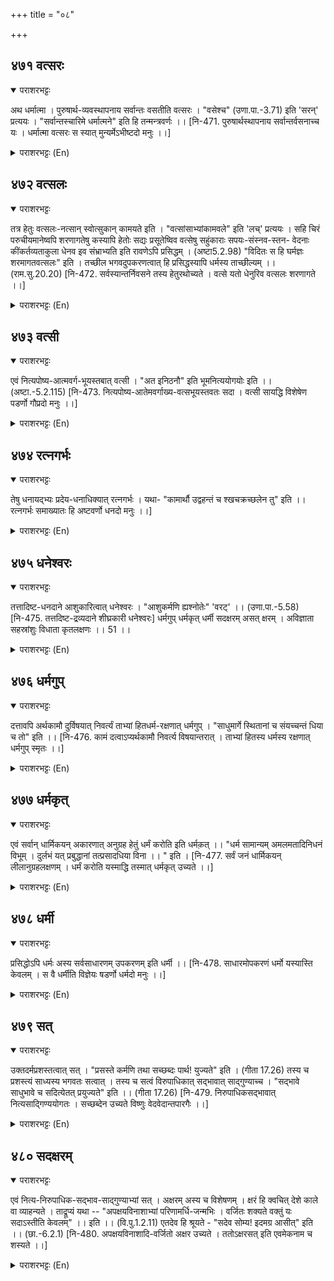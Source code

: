 +++
title = "०८"

+++

## ४७१  वत्सरः
<details open><summary>पराशरभट्टः</summary>

अथ धर्मात्मा । पुरुषार्थ-व्यवस्थापनाय सर्वान्तः वसतीति वत्सरः । "वसेश्च" (उणा.पा.-3.71) इति 'सरन्' प्रत्ययः । "सर्वान्तस्चारिमे धर्मात्मने" इति हि तन्मन्त्रवर्णः ।। [नि-471. पुरुषार्थस्थापनाय सर्वान्तर्वसनाच्च यः । धर्मात्मा वत्सरः स स्यात् मुन्यर्मेऽभीष्टदो मनुः ।।]
</details>

<details><summary>पराशरभट्टः (En)</summary>

He who lives within all beings. Next भगवान् is described as धर्मात्मते embodiment of Dharma. For bestowing fruits in a just way for the acts of all, He resides in all beings. "The affix 'chara' comes after the root 'vas' (to dwell). (vas+chara=vathsara).The words in His Manthra are : "Unto Him Who is the embodiment of Dharma and Who lives in all beings."
</details>

## ४७२  वत्सलः
<details open><summary>पराशरभट्टः</summary>

तत्र हेतुः वत्सलः-नत्सान् स्वोत्सुकान् कामयते इति । "वत्सांसाभ्यांकामवले" इति 'लच्' प्रत्ययः । सहि चिरं परुचीयमानेष्वपि शरणागतेषु कस्यापि हेतोः सद्यः प्रसूतेष्विव वत्सेषु सहुंकाराः सपयः-संस्नव-स्तन- वेदनाः कींकर्तव्यताकुला धेनव इव संभ्राभ्यति इति रावणेऽपि प्रसिद्धम् । (अष्टा5.2.98) "विदितः स हि घर्मज्ञः शरमागतवत्सलः" इति । तच्छील भगवदुपकरणत्वात् हि प्रसिद्धस्यापि धर्मस्य ताच्छील्यम् ।। (राम.सु.20.20) [नि-472. सर्वस्यान्तर्निवसने तस्य हेतुरथोच्यते । वत्से यतो धेनुरिव वत्सलः शरणागते ।।]
</details>

<details><summary>पराशरभट्टः (En)</summary>

The Affectionate. The cause for that quality is described by the name Vathsala. He is affectionate towards His children who are attached to Him. He has great love and affection for those who have sought refuge in Him. Even though they have been with Him for a long time, He is eager to do something for their good for some inexplicable reason. This can be compared to the young mother cows' love for their new-born calves which (cows), not knowing what to do simply bellow and suffer from the burden of the udder full of milk which is trickling down. That भगवान् has such a quality is well-known from the attitude of श्री राम towards रावण . This is known from the words of सीता : "It is well-known that राम knows this great virtue, and that He is very affectionate towards those who who have sought refuge in Him". Since, भगवान् has taken this quality as an instrument in the protection of His devotees, that quality too has attained a reputation and popularity. "The affix 'lach' comes after the words 'vathsa' and 'amsa' in the sense of love and strength respectively."
</details>

## ४७३  वत्सी
<details open><summary>पराशरभट्टः</summary>

एवं नित्यपोष्य-आत्मवर्ग-भूयस्तबात् वत्सी । "अत इनिठनौ" इति भूमनित्ययोगयोः इति ।। (अष्टा.-5.2.115) [नि-473. नित्यपोष्य-आतेमवर्गाख्य-वत्सभूयस्तवतः सदा । वत्सी सायद्धि विशेषेण पडर्णो गौप्रदो मनुः ।।]
</details>

<details><summary>पराशरभट्टः (En)</summary>

He who is possessed of such loving children. There are innumerable hosts of souls who are to be ever tended by Him. "The affixes 'ini' and 'than' come in the sense of 'mathup' (being in possession of) after nominal stems ending in short 'a'; and in the alternative 'mathup' also comes. Here the affix 'ini' has come in the sense of constant connection with objects which are in great numbers.
</details>

## ४७४  रत्नगर्भः
<details open><summary>पराशरभट्टः</summary>

तेषु धनायद्भ्यः प्रदेय-धनाधिक्यात् रत्नगर्भः । यथा- "कामार्थौ उद्वहन्तं च श्खचक्रच्छलेन तु" इति ।। रत्नगर्भः समाख्यातः हि अष्टवर्णो धनदो मनुः ।।]
</details>

<details><summary>पराशरभट्टः (En)</summary>

He who is in possession of abundant wealth. Amongst His devotees there are some who are after wealth, and भगवान् has immense wealth to be given to them. "Under the guise of the Conch and the Discus, He bears अर्था and काम (wealth and desire)".
</details>

## ४७५  धनेश्वरः
<details open><summary>पराशरभट्टः</summary>

तत्तादिष्ट-धनदाने आशुकारित्वात् धनेश्वरः । "आशुकर्मणि ह्यश्नोतेः" 'वरट्' ।। (उणा.पा.-5.58) [नि-475. तत्तदिष्ट-द्रव्यदाने शीघ्रकारी धनेश्वरः] धर्मगुप् धर्मकृत् धर्मी सदक्षरम् असत् क्षरम् । अविज्ञाता सहस्रांशुः विधाता कृतलक्षणः ।। 51 ।।
</details>

<details><summary>पराशरभट्टः (En)</summary>

The quick giver of wealth. He is quick in bestowing on His devotees whatever wealth they desire. "The affix 'varath' comes after the root 'as' (to pervade) when the word formed from it refers to 'having the power of granting success soon'. By the letter 'cha' the penultimate letter 'a' in 'as' is replaced by 'ं'.
</details>

## ४७६  धर्मगुप्
<details open><summary>पराशरभट्टः</summary>

दत्तावपि अर्थकामौ दुर्विषयात् निवर्त्यं ताभ्यां हितधर्म-रक्षणात् धर्मगुप् । "साधुमार्गे स्थितानां च संयच्चन्तं धिया च तो" इति ।। [नि-476. कामं दत्वाऽप्यर्थकामौ निवर्त्य विषयान्तरात् । ताभ्यां हितस्य धर्मस्य रक्षणात् धर्मगुप् स्मृतः ।।]
</details>

<details><summary>पराशरभट्टः (En)</summary>

The Protector of Dharma virtue. He confers अर्थ and काम ; but He sees they are not misused and He protects Dharma through them. "He confers अर्थ and काम on those who wisely follow the path of Dharma (Virtue) with discretion."
</details>

## ४७७  धर्मकृत्
<details open><summary>पराशरभट्टः</summary>

एवं सर्वान् धार्मिकयन् अकारणात् अनुग्रह हेतुं धर्मं करोति इति धर्मक़त् ।। "धर्म सामान्यम् अमलमतादिनिधनं विभूम् । दुर्लभं यत् प्रबुद्धानां तत्प्रसादधिया विना ।। " इति । [नि-477. सर्वं जनं धार्मिकयन् लीलानुग्रहलक्षणम् । धर्मं करोति यस्माद्धि तस्मात् धर्मकृत् उच्यते ।।]
</details>

<details><summary>पराशरभट्टः (En)</summary>

He who practices Dharma (virtue). Thus He makes all become addicted to Dharma and without any ulterior motive practises Dharma which is for their good. "Ordinary flawless Dharma, which is without beginning or end all pervasive, cannot be attained without His Grace even by those who have great knowledge."
</details>

## ४७८  धर्मी
<details open><summary>पराशरभट्टः</summary>

प्रसिद्धोऽपि धर्मः अस्य सर्वसाधारणम् उपकरणम् इति धर्मी ।। [नि-478. साधारमोपकरणं धर्मो यस्यास्ति केवलम् । स वै धर्मीति विज्ञेयः षडर्णो धर्मदो मनुः ।।]
</details>

<details><summary>पराशरभट्टः (En)</summary>

He wh has Dharma as an instrument. He is धर्मी , because He has the well-known Dharma as a common means for all His acts.
</details>

## ४७९  सत्
<details open><summary>पराशरभट्टः</summary>

उक्तदर्मप्रशस्तत्वात् सत् । "प्रसस्ते कर्मणि तथा सच्छब्दः पार्थ! युज्यते" इति । (गीता 17.26) तस्य च प्रशस्त्यं साध्यस्य भगवतः सत्वात् । तस्य च सत्वं विरुपाधिकात् सद्भावात् साद्गुण्याच्च । "सद्भावे साधुभावे च सदित्येतत् प्रयुज्यते" इति ।। (गीता 17.26) [नि-479. निरुपाधिकसद्भावात् नित्यसाद्गिण्ययोगतः । सच्छब्देन उच्यते विष्णुः वेदवेदान्तपारगैः ।।]
</details>

<details><summary>पराशरभट्टः (En)</summary>

He who is comendable. भगवान् is Sath, because the Dharma mentioned above is itself commendable."Likewise the word 'Sath', O Arjuna! Is employed with reference to a commendable action." The commendable nature of Dharma is due to the fact that Bhagavँn Who is to be attained by it is Himself highly commendable. His praise- worthiness is due to His eternal existence and auspiciousness which are unconditioned. The word 'Sath' is used in the sense of 'existence' and 'auspiciousness".
</details>

## ४८०  सदक्षरम्
<details open><summary>पराशरभट्टः</summary>

एवं नित्य-निरुपाधिक-सद्भाव-साद्गुण्याभ्यां सत् । अक्षरम् अस्य च विशेषणम् । क्षरं हि क्वचित् देशे काले वा व्याहन्यते । ताद्रूप्यं यथा -- "अपक्षयविनाशाभ्यां परिणामर्धि-जन्मभिः । वर्जितः शक्यते वक्तुं यः सदाऽस्तीति केवलम्" ।। इति ।। (वि.पु.1.2.11) एतदेव हि श्रूयते - "सदेव सोम्य! इदमग्र आसीत्" इति ।। (छा.-6.2.1) [नि-480. अपक्षयविनाशादि-वर्जितो अक्षर उच्यते । ततोऽक्षरसत् इति एवमेकनाम च शस्यते ।।]
</details>

<details><summary>पराशरभट्टः (En)</summary>

He Who is ever existent without decrease or destruction. He is सदक्षर because His existence and goodness are eternal and unconditioned. Here the word 'अक्षर' is an adjective that qualifies the noun 'Sat'. 'क्षरम्' is that which comes to an end in some place or at some time. The true nature of भगवान् as सद्-अक्षर is described as follows : He is free from decrease, destruction, modification, growth and birth. He can only be spoken of as that which always is." The same is declared by the श्रुति also : "Existence alone, my dear child, this was in the beginning, one only without a second."
</details>
